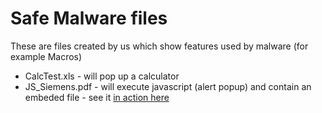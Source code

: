# Safe Malware files

These are files created by us which show features used by malware (for example Macros)

- CalcTest.xls - will pop up a calculator
- JS_Siemens.pdf - will execute javascript (alert popup) and contain an embeded file - see it [in action here](https://app.any.run/tasks/ca413755-a4f7-471f-8ffd-85ca18eca535)
